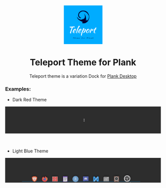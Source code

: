 <p align="center"><img src="Teleport-theme-Dark-red/default.svg" height="125px"><p>
<h1 align="center"> Teleport Theme for Plank</h1>
<p align="center"> Teleport theme is a variation Dock for <a href="https://launchpad.net/plank">Plank Desktop</a> </p>



### Examples:

* Dark Red Theme

<p align="center">
<img src="dark-red-teleport-theme.gif">
<!--<img src="exemple-Dark-red.gif" width="800px"> -->
</p>
<br>

* Light Blue Theme

<p align="center">
<img src="light-blues-teleport-theme.gif">
</p>
